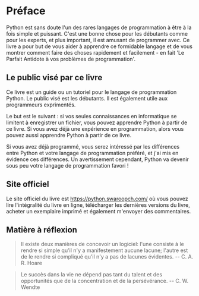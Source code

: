# Préface

Python est sans doute l'un des rares langages de programmation à être à la fois simple et puissant. C'est une bonne chose pour les débutants comme pour les experts, et plus important, il est amusant de programmer avec. Ce livre a pour but de vous aider à apprendre ce formidable langage et de vous montrer comment faire des choses rapidement et facilement - en fait 'Le Parfait Antidote à vos problèmes de programmation'.

## Le public visé par ce livre

Ce livre est un guide ou un tutoriel pour le langage de programmation Python. Le public visé est les débutants. Il est également utile aux programmeurs exprimentés.

Le but est le suivant : si vos seules connaissances en informatique se limitent à enregistrer un fichier, vous pouvez apprendre Python à partir de ce livre. Si vous avez déjà une expérience en programmation, alors vous pouvez aussi apprendre Python à partir de ce livre.

Si vous avez déjà programmé, vous serez intéressé par les différences entre Python et votre langage de programmation préféré, et j'ai mis en évidence ces différences. Un avertissement cependant, Python va devenir sous peu votre langage de programmation favori !

## Site officiel

Le site officiel du livre est https://python.swaroopch.com/ où vous pouvez lire l'intégralité du livre en ligne, télécharger les dernières versions du livre, acheter un exemplaire imprimé et également m'envoyer des commentaires.

## Matière à réflexion

> Il existe deux manières de concevoir un logiciel: l'une consiste à le rendre si simple qu'il n'y a manifestement aucune lacune; l'autre est de le rendre si compliqué qu'il n'y a pas de lacunes évidentes. -- C. A. R. Hoare

<!-- -->

> Le succès dans la vie ne dépend pas tant du talent et des opportunités que de la concentration et de la persévérance. -- C. W. Wendte
